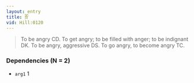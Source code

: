 ```yaml
---
layout: entry
title: ཁྲོ་
vid: Hill:0120
---
```

> To be angry CD. To get angry; to be filled with anger; to be indignant DK. To be angry, aggressive DS. To go angry, to become angry TC.
### Dependencies (N = 2)
* `arg1` 1
